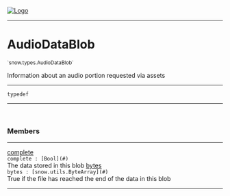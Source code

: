 
[![Logo](../../../images/logo.png)](../../../api/index.html)

---



<h1>AudioDataBlob</h1>
<small>`snow.types.AudioDataBlob`</small>

Information about an audio portion requested via assets

---

`typedef`

---

&nbsp;
&nbsp;



<h3>Members</h3> <hr/><span class="member apipage">
                <a name="complete"><a class="lift" href="#complete">complete</a></a><div class="clear"></div><code class="signature apipage">complete : [Bool](#)</code><br/></span>
            <span class="small_desc_flat">The data stored in this blob</span><span class="member apipage">
                <a name="bytes"><a class="lift" href="#bytes">bytes</a></a><div class="clear"></div><code class="signature apipage">bytes : [snow.utils.ByteArray](#)</code><br/></span>
            <span class="small_desc_flat">True if the file has reached the end of the data in this blob</span>







---

&nbsp;
&nbsp;
&nbsp;
&nbsp;
